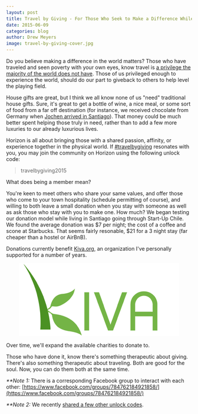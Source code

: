 ```yaml
---
layout: post
title: Travel by Giving - For Those Who Seek to Make a Difference While Traveling
date: 2015-06-09
categories: blog
author: Drew Meyers
image: travel-by-giving-cover.jpg
---
```

Do you believe making a difference in the world matters? Those who have traveled and seen poverty with your own eyes, know travel is [a privilege the majority of the world does not have](http://www.drewmeyersinsights.com/2007/09/20/if-this-doesnt-hit-you-like-a-rock-i-dont-know-what-will/). Those of us privileged enough to experience the world, should do our part to giveback to others to help level the playing field.

House gifts are great, but I think we all know none of us "need" traditional house gifts. Sure, it's great to get a bottle of wine, a nice meal, or some sort of food from a far off destination (for instance, we received chocolate from Germany when [Jochen arrived in Santiago](http://www.horizonapp.co/blog/jochen-beefballs-santiago-friends/)). That money could be much better spent helping those truly in need, rather than to add a few more luxuries to our already luxurious lives.

Horizon is all about bringing those with a shared passion, affinity, or experience together in the physical world. If [#travelbygiving](https://twitter.com/search?q=%23travelbygiving) resonates with you, you may join the community on Horizon using the following unlock code:

> travelbygiving2015

What does being a member mean?

You're keen to meet others who share your same values, and offer those who come to your town hospitality (schedule permitting of course), and willing to both leave a small donation when you stay with someone as well as ask those who stay with you to make one. How much? We began testing our donation model while living in Santiago going through Start-Up Chile. We found the average donation was $7 per night; the cost of a coffee and scone at Starbucks. That seems fairly resonable, $21 for a 3 night stay (far cheaper than a hostel or AirBnB).

Donations currently benefit [Kiva.org](http://www.kiva.org), an organization I've personally supported for a number of years. 

<p align="center"><img src="/assets/kiva-logo.png"></p>

Over time, we'll expand the available charities to donate to.

Those who have done it, know there's something therapeutic about giving. There's also something therapeutic about traveling. Both are good for the soul. Now, you can do them both at the same time.

<em>**Note 1:</em> There is a corresponding Facebook group to interact with each other: [https://www.facebook.com/groups/784762184921858/](https://www.facebook.com/groups/784762184921858/)

<em>**Note 2:</em> We recently [shared a few other unlock codes](http://www.horizonapp.co/blog/group-codes-available/).
